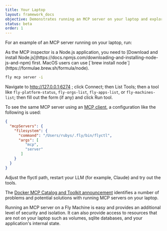 ```yaml
---
title: Your Laptop
layout: framework_docs
objective: Demonstrates running an MCP server on your laptop and explores alternatives.
status: beta
order: 1
---
```


For an example of an MCP server running on your laptop, run:

<div class="important">
  As the MCP inspector is a Node.js application, you need to [Download and install Node.js](https://docs.npmjs.com/downloading-and-installing-node-js-and-npm) first. MacOS users can use [`brew install node`](https://formulae.brew.sh/formula/node).
</div>

```sh
fly mcp server -i
```

Navigate to http://127.0.0.1:6274 ; click Connect; then List Tools; then a tool like `fly-platform-status`, `fly-orgs-list`, `fly-apps-list`, or `fly-machines-list`; then fill out the form (if any) and click Run tool.

To see the same MCP server using an [MCP client](https://modelcontextprotocol.io/clients), a configuration like the following is used:

```json
{
  "mcpServers": {
    "filesystem": {
      "command": "/Users/rubys/.fly/bin/flyctl",
      "args": [
         "mcp",
         "server"
       ]
    }
  }
}
```

Adjust the flyctl path, restart your LLM (for example, Claude) and try out the tools.

The [Docker MCP Catalog and Toolkit announcement](https://www.docker.com/blog/announcing-docker-mcp-catalog-and-toolkit-beta/) identifies a number of problems and potential solutions with running MCP servers on your laptop.

Running an MCP server on a Fly Machine is easy and provides an additional level of security and isolation. It can also provide access to resources that are not on your laptop such as volumes, sqlite databases, and your application's internal state.